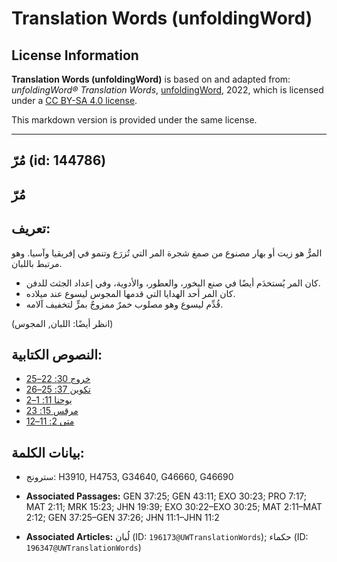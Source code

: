 # Translation Words (unfoldingWord)

## License Information

**Translation Words (unfoldingWord)** is based on and adapted from: _unfoldingWord® Translation Words_, [unfoldingWord](https://unfoldingword.org/utw), 2022, which is licensed under a [CC BY-SA 4.0 license](https://creativecommons.org/licenses/by-sa/4.0/legalcode.en).

This markdown version is provided under the same license.



--------------------------------

## مُرّ (id: 144786)

مُرّ
----

تعريف:
------

المرُّ هو زيت أو بهار مصنوع من صمغ شجرة المر التي تُزرَع وتنمو في إفريقيا وآسيا. وهو مرتبط باللبان.

* كان المر يُستخدَم أيضًا في صنع البخور، والعطور، والأدوية، وفي إعداد الجثث للدفن.
* كان المر أحد الهدايا التي قدمها المجوس ليسوع عند ميلاده.
* قُدِّم ليسوع وهو مصلوب خمرٌ ممزوجٌ بمرٍّ لتخفيف آلامه.

(انظر أيضًا: اللبان, المجوس)

النصوص الكتابية:
----------------

* [خروج 30: 22–25](https://ref.ly/Exod30:22-Exod30:25)
* [تكوين 37: 25–26](https://ref.ly/Gen37:25-Gen37:26)
* [يوحنا 11: 1–2](https://ref.ly/John11:1-John11:2)
* [مرقس 15: 23](https://ref.ly/Mark15:23)
* [متى 2: 11–12](https://ref.ly/Matt2:11-Matt2:12)

بيانات الكلمة:
--------------

* سترونج: H3910, H4753, G34640, G46660, G46690

* **Associated Passages:** GEN 37:25; GEN 43:11; EXO 30:23; PRO 7:17; MAT 2:11; MRK 15:23; JHN 19:39; EXO 30:22–EXO 30:25; MAT 2:11–MAT 2:12; GEN 37:25–GEN 37:26; JHN 11:1–JHN 11:2
* **Associated Articles:** لُبان (ID: `196173@UWTranslationWords`); حكماء (ID: `196347@UWTranslationWords`)

